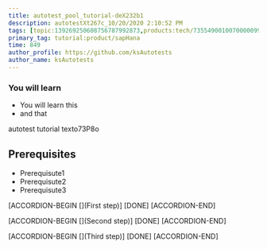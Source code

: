 ```yaml
---
title: autotest_pool_tutorial-deX232b1
description: autotestXt267c_10/20/2020 2:10:52 PM
tags: [topic:139269250608756787992873,products:tech/73554900100700000996,tutorial:experience/advanced]
primary_tag: tutorial:product/sapHana
time: 849
author_profile: https://github.com/ksAutotests
author_name: ksAutotests
---
```

### You will learn
- You will learn this
- and that

autotest tutorial texto73P8o

## Prerequisites
- Prerequisute1
- Prerequisute2
- Prerequisute3

[ACCORDION-BEGIN [](First step)]
[DONE]
[ACCORDION-END]

[ACCORDION-BEGIN [](Second step)]
[DONE]
[ACCORDION-END]

[ACCORDION-BEGIN [](Third step)]
[DONE]
[ACCORDION-END]

